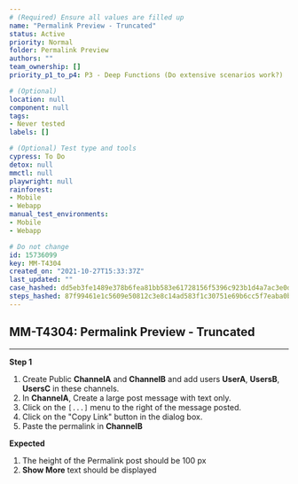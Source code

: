 ```yaml
---
# (Required) Ensure all values are filled up
name: "Permalink Preview - Truncated"
status: Active
priority: Normal
folder: Permalink Preview
authors: ""
team_ownership: []
priority_p1_to_p4: P3 - Deep Functions (Do extensive scenarios work?)

# (Optional)
location: null
component: null
tags: 
- Never tested
labels: []

# (Optional) Test type and tools
cypress: To Do
detox: null
mmctl: null
playwright: null
rainforest: 
- Mobile
- Webapp
manual_test_environments: 
- Mobile
- Webapp

# Do not change
id: 15736099
key: MM-T4304
created_on: "2021-10-27T15:33:37Z"
last_updated: ""
case_hashed: dd5eb3fe1489e378b6fea81bb583e61728156f5396c923b1d4a7ac3e0d7bba22bc310d39bc64c648236f584424f9063a
steps_hashed: 87f99461e1c5609e50812c3e8c14ad583f1c30751e69b6cc5f7eaba0bca6cdd755809b5a5ee0e2323d8b68678d9d7cfa
---
```


<!-- (Auto-generated) Based on frontmatter's "key" and "name" -->

## MM-T4304: Permalink Preview - Truncated

---

**Step 1**

1. Create Public **ChannelA** and **ChannelB** and add users **UserA**, **UsersB**, **UsersC** in these channels.
2. In **ChannelA**, Create a large post message with text only.
3. Click on the `[...]` menu to the right of the message posted.
4. Click on the "Copy Link" button in the dialog box.
5. Paste the permalink in **ChannelB**

**Expected**

1. The height of the Permalink post should be 100 px
2. **Show More** text should be displayed
